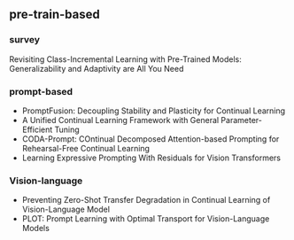 ## pre-train-based

### survey

Revisiting Class-Incremental Learning with Pre-Trained Models: Generalizability and Adaptivity are All You Need



### prompt-based

- PromptFusion: Decoupling Stability and Plasticity for Continual Learning
- A Unified Continual Learning Framework with General Parameter-Efficient Tuning
- CODA-Prompt: COntinual Decomposed Attention-based Prompting for Rehearsal-Free Continual Learning
- Learning Expressive Prompting With Residuals for Vision Transformers





### Vision-language

- Preventing Zero-Shot Transfer Degradation in Continual Learning of Vision-Language Model
- PLOT: Prompt Learning with Optimal Transport for Vision-Language Models

